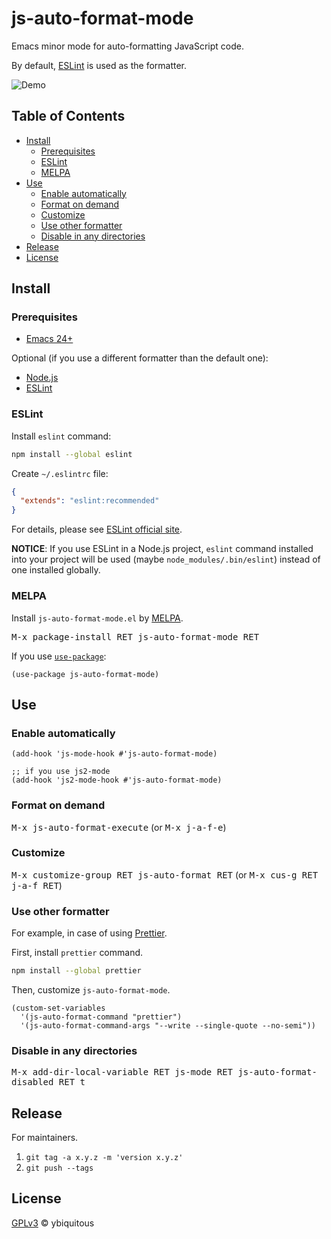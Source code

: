 # js-auto-format-mode

Emacs minor mode for auto-formatting JavaScript code.

By default, [ESLint](https://eslint.org/) is used as the formatter.

![Demo](demo.gif)

## Table of Contents

- [Install](#install)
  - [Prerequisites](#prerequisites)
  - [ESLint](#eslint)
  - [MELPA](#melpa)
- [Use](#use)
  - [Enable automatically](#enable-automatically)
  - [Format on demand](#format-on-demand)
  - [Customize](#customize)
  - [Use other formatter](#use-other-formatter)
  - [Disable in any directories](#disable-in-any-directories)
- [Release](#release)
- [License](#license)

## Install

### Prerequisites

- [Emacs 24+](https://www.gnu.org/software/emacs/)

Optional (if you use a different formatter than the default one):

- [Node.js](https://nodejs.org/)
- [ESLint](https://eslint.org/)

### ESLint

Install `eslint` command:

```sh
npm install --global eslint
```

Create `~/.eslintrc` file:

```json
{
  "extends": "eslint:recommended"
}
```

For details, please see [ESLint official site](https://eslint.org/).

**NOTICE**: If you use ESLint in a Node.js project,
`eslint` command installed into your project will be used
(maybe `node_modules/.bin/eslint`) instead of one installed globally.

### MELPA

Install `js-auto-format-mode.el` by [MELPA](https://melpa.org/).

<kbd>M-x package-install RET js-auto-format-mode RET</kbd>

If you use [`use-package`](https://github.com/jwiegley/use-package):

```elisp
(use-package js-auto-format-mode)
```

## Use

### Enable automatically

```elisp
(add-hook 'js-mode-hook #'js-auto-format-mode)

;; if you use js2-mode
(add-hook 'js2-mode-hook #'js-auto-format-mode)
```

### Format on demand

<kbd>M-x js-auto-format-execute</kbd> (or <kbd>M-x j-a-f-e</kbd>)

### Customize

<kbd>M-x customize-group RET js-auto-format RET</kbd> (or <kbd>M-x cus-g RET j-a-f RET</kbd>)

### Use other formatter

For example, in case of using [Prettier](https://prettier.io/).

First, install `prettier` command.

```sh
npm install --global prettier
```

Then, customize `js-auto-format-mode`.

```elisp
(custom-set-variables
  '(js-auto-format-command "prettier")
  '(js-auto-format-command-args "--write --single-quote --no-semi"))
```

### Disable in any directories

<kbd>M-x add-dir-local-variable RET js-mode RET js-auto-format-disabled RET t</kbd>

## Release

For maintainers.

1. `git tag -a x.y.z -m 'version x.y.z'`
1. `git push --tags`

## License

[GPLv3](LICENSE) © ybiquitous

